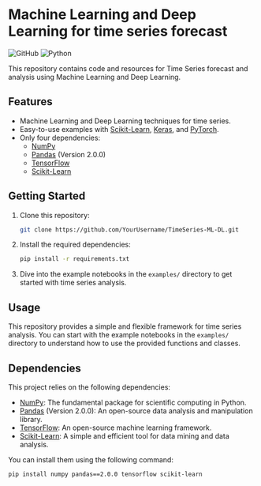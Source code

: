 # Machine Learning and Deep Learning for time series forecast

![GitHub](https://img.shields.io/github/license/MikGitML/prototyping)
![Python](https://img.shields.io/badge/python-3.6%2B-blue)

This repository contains code and resources for Time Series forecast and analysis using Machine Learning and Deep Learning. 

## Features

- Machine Learning and Deep Learning techniques for time series.
- Easy-to-use examples with [Scikit-Learn](https://scikit-learn.org/stable/), [Keras](https://keras.io/), and [PyTorch](https://pytorch.org/).
- Only four dependencies:
    - [NumPy](https://numpy.org/)
    - [Pandas](https://pandas.pydata.org/) (Version 2.0.0)
    - [TensorFlow](https://www.tensorflow.org/)
    - [Scikit-Learn](https://scikit-learn.org/stable/)

## Getting Started

1. Clone this repository:

    ```bash
    git clone https://github.com/YourUsername/TimeSeries-ML-DL.git
    ```

2. Install the required dependencies:

    ```bash
    pip install -r requirements.txt
    ```

3. Dive into the example notebooks in the `examples/` directory to get started with time series analysis.

## Usage

This repository provides a simple and flexible framework for time series analysis. You can start with the example notebooks in the `examples/` directory to understand how to use the provided functions and classes.

## Dependencies

This project relies on the following dependencies:

- [NumPy](https://numpy.org/): The fundamental package for scientific computing in Python.
- [Pandas](https://pandas.pydata.org/) (Version 2.0.0): An open-source data analysis and manipulation library.
- [TensorFlow](https://www.tensorflow.org/): An open-source machine learning framework.
- [Scikit-Learn](https://scikit-learn.org/stable/): A simple and efficient tool for data mining and data analysis.

You can install them using the following command:

```bash
pip install numpy pandas==2.0.0 tensorflow scikit-learn

